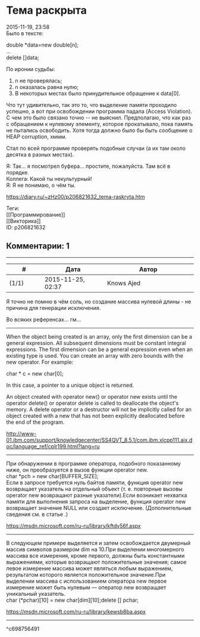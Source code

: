 Тема раскрыта
=============

  
2015-11-19, 23:58  
 Было в тексте:   
   
 double \*data=new double[n];   
 ...   
 delete []data;   
   
 По иронии судьбы:   
 1. n не проверялась;   
 2. n оказалась равна нулю;   
 3. В некоторых местах было принудительное обращение к data[0].   
   
 Что тут удивительно, так это то, что выделение памяти проходило успешно, а вот при освобождении программа падала (Access Violation). С чем это было связано точно -- не выяснил. Предполагаю, что как раз с обращением к нулевому элементу, которое прокатывало, пока память не пытались освободить. Хотя тогда должно было бы быть сообщение о HEAP corruption, хммм.   
   
 Стал по всей программе проверять подобные случаи (а их там около десятка в разных местах).   
   
 Я: Так... я посмотрел буфера... простите, пожалуйста. Там всё в порядке.   
 Коллега: Какой ты некультурный!   
 Я: Я не понимаю, о чём ты.   
  
<https://diary.ru/~zHz00/p206821632_tema-raskryta.htm>  
  
Теги:  
[[Программирование]]  
[[Викторика]]  
ID: p206821632  


Комментарии: 1
--------------

  


---



|         #         |              Дата              |                     Автор                     |           ID           |
| --- | --- | --- | --- |
| (1/1) | 2015-11-25, 02:37 | Knows Ajed | c698756491 |

  
 Я точно не помню в чём соль, но создание массива нулевой длины - не причина для генерации исключения.   
   
 Во всяких референсах... гм...   
 

---

   
 When the object being created is an array, only the first dimension can be a general expression. All subsequent dimensions must be constant integral expressions. The first dimension can be a general expression even when an existing type is used. You can create an array with zero bounds with the new operator. For example:   
   
 char \* c = new char[0];   
   
 In this case, a pointer to a unique object is returned.   
   
 An object created with operator new() or operator new[]() exists until the operator delete() or operator delete[]() is called to deallocate the object's memory. A delete operator or a destructor will not be implicitly called for an object created with a new that has not been explicitly deallocated before the end of the program.   
   
 <http://www-01.ibm.com/support/knowledgecenter/SS4QVT_8.5.1/com.ibm.xlcpp111.aix.doc/language_ref/cplr199.html?lang=ru>   
   
 

---

   
   
 При обнаружении в программе оператора, подобного показанному ниже, он преобразуется в вызов функции operator new.   
 char \*pch = new char[BUFFER\_SIZE];   
 Если в запросе требуется нуль байтов памяти, функция operator new возвращает указатель на отдельный объект (т. е. повторные вызовы operator new возвращают разные указатели).Если возникает нехватка памяти для выполнения запроса на выделение, функция operator new возвращает значение NULL или создает исключение. (Дополнительные сведения см. в статье .)   
   
 <https://msdn.microsoft.com/ru-ru/library/kftdy56f.aspx>   
   
 

---

   
   
 В следующем примере выделяется и затем освобождается двумерный массив символов размером dim на 10.При выделении многомерного массива все измерения, кроме первого, должны быть константными выражениями, которые возвращают положительные значения; самое левое измерение массива может являться любым выражением, результатом которого является положительное значение.При выделении массива с использованием оператора new первое измерение может быть нулевым — оператор new возвращает уникальный указатель.   
 char (\*pchar)[10] = new char[dim][10];delete [] pchar;   
   
 <https://msdn.microsoft.com/ru-ru/library/kewsb8ba.aspx>   
   
 

---

   
 ^c698756491